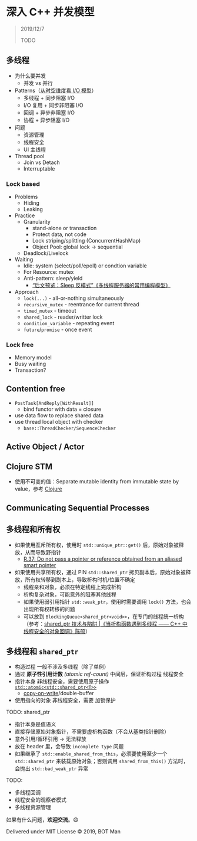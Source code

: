 ﻿# 深入 C++ 并发模型

> 2019/12/7
> 
> TODO

## 多线程

- 为什么要并发
  - 并发 vs 并行
- Patterns（[从时空维度看 I/O 模型](IO-Models.md)）
  - 多线程 + 同步阻塞 I/O
  - I/O 复用 + 同步非阻塞 I/O
  - 回调 + 异步非阻塞 I/O
  - 协程 + 异步阻塞 I/O
- 问题
  - 资源管理
  - 线程安全
  - UI 主线程
- Thread pool
  - Join vs Detach
  - Interruptable

### Lock based

- Problems
  - Hiding
  - Leaking
- Practice
  - Granularity
    - stand-alone or transaction
    - Protect data, not code
    - Lock striping/splitting (ConcurrentHashMap)
    - Object Pool: global lock -> sequential
  - Deadlock/Livelock
- Waiting
  - Idle: system (select/poll/epoll) or condtion variable
  - For Resource: mutex
  - Anti-pattern: sleep/yield
    - [“后文预览：Sleep 反模式”《多线程服务器的常用编程模型》](https://github.com/downloads/chenshuo/documents/multithreaded_server.pdf)
- Approach
  - `lock(...)` - all-or-nothing simultaneously
  - `recursive_mutex` - reentrance for current thread
  - `timed_mutex` - timeout
  - `shared_lock` - reader/writter lock
  - `condition_variable` - repeating event
  - `future`/`promise` - once event

### Lock free

- Memory model
- Busy waiting
- Transaction?

## Contention free

- `PostTask[AndReply[WithResult]]`
  - bind functor with data = closure
- use data flow to replace shared data
- use thread local object with checker
  - `base::ThreadChecker/SequenceChecker`

## Active Object / Actor

## Clojure STM

- 使用不可变的值：Separate mutable identity from immutable state by value，参考 [Clojure](https://clojure.org/about/state#_working_models_and_identity)

## Communicating Sequential Processes

## 多线程和所有权

- 如果使用互斥所有权，使用时 `std::unique_ptr::get()` 后，原始对象被释放，从而导致野指针
  - [R.37: Do not pass a pointer or reference obtained from an aliased smart pointer](https://isocpp.github.io/CppCoreGuidelines/CppCoreGuidelines#Rr-smartptrget)
- 如果使用共享所有权，通过 PIN `std::shared_ptr` 拷贝副本后，原始对象被释放，所有权转移到副本上，导致析构时机/位置不确定
  - 线程亲和对象，必须在特定线程上完成析构
  - 析构复杂对象，可能意外的阻塞其他线程
  - 如果使用弱引用指针 `std::weak_ptr`，使用时需要调用 `lock()` 方法，也会出现所有权转移的问题
  - 可以放到 `BlockingQueue<shared_ptr<void>>`，在专门的线程统一析构（参考：[shared_ptr 技术与陷阱 |《当析构函数遇到多线程 —— C++ 中线程安全的对象回调》陈硕](https://github.com/downloads/chenshuo/documents/dtor_meets_mt.pdf)）

## 多线程和 `shared_ptr`

- 构造过程 一般不涉及多线程（除了单例）
- 通过 **原子性引用计数** _(atomic ref-count)_ 中间层，保证析构过程 线程安全
- 指针本身 非线程安全，需要使用原子操作 [`std::atomic<std::shared_ptr<T>>`](https://en.cppreference.com/w/cpp/memory/shared_ptr/atomic2)
  - [copy-on-write](https://blog.csdn.net/Solstice/article/details/3351751)/double-buffer
- 使用指向的对象 非线程安全，需要 加锁保护

TODO: shared_ptr

- 指针本身是值语义
- 直接存储原始对象指针，不需要虚析构函数（不会从基类指针删除）
- 意外引用/循环引用 -> 无法释放
- 放在 header 里，会导致 `incomplete type` 问题
- 如果继承了 `std::enable_shared_from_this`，必须要使用至少一个 `std::shared_ptr` 来装载原始对象；否则调用 `shared_from_this()` 方法时，会抛出 `std::bad_weak_ptr` 异常

TODO:

- 多线程回调
- 线程安全的观察者模式
- 多线程资源管理

如果有什么问题，**欢迎交流**。😄

Delivered under MIT License &copy; 2019, BOT Man
